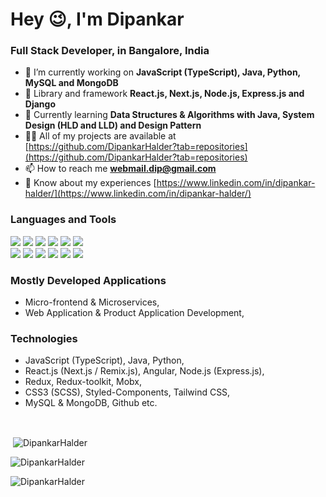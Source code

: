 <h1>Hey 😉, I'm Dipankar</h1>
<h3>Full Stack Developer, in Bangalore, India</h3>

- 🔭 I’m currently working on **JavaScript (TypeScript), Java, Python, MySQL and MongoDB**
- 🔭 Library and framework **React.js, Next.js, Node.js, Express.js and Django**
- 🌱 Currently learning **Data Structures & Algorithms with Java, System Design (HLD and LLD) and Design Pattern**
- 👨‍💻 All of my projects are available at [https://github.com/DipankarHalder?tab=repositories](https://github.com/DipankarHalder?tab=repositories)
- 📫 How to reach me **[webmail.dip@gmail.com](mailto:webmail.dip@gmail.com)**
- 📄 Know about my experiences [https://www.linkedin.com/in/dipankar-halder/](https://www.linkedin.com/in/dipankar-halder/)


<h3> Languages and Tools </h3>

![](https://img.shields.io/badge/JavaScript-informational?style=flat&logo=JAVASCRIPT&logoColor=000000&color=FFFF00)
![](https://img.shields.io/badge/TypeScript-informational?style=flat&logo=TYPESCRIPT&logoColor=white&color=007acc)
![](https://img.shields.io/badge/React-informational?style=flat&logo=REACT&logoColor=000000&color=61dafb)
![](https://img.shields.io/badge/Angular-informational?style=flat&logo=ANGULAR&logoColor=white&color=d4173b)
![](https://img.shields.io/badge/Node.js-informational?style=flat&logo=node.js&logoColor=white&color=6DA55F)
![](https://img.shields.io/badge/Express.js-informational?style=flat&logo=express&logoColor=white&color=8c8c8c)
<br>
![](https://img.shields.io/badge/Mysql-informational?style=flat&logo=mysql&logoColor=white&color=F29111)
![](https://img.shields.io/badge/MongoDB-informational?style=flat&logo=mongodb&logoColor=white&color=4DB33D)
![](https://img.shields.io/badge/Java-informational?style=flat&logo=JAVA&logoColor=white&color=f89820)
![](https://img.shields.io/badge/Python-informational?style=flat&logo=PYTHON&logoColor=white&color=0d1c4d)
![](https://img.shields.io/badge/HTML5-informational?style=flat&logo=HTML5&logoColor=white&color=e34c26)
![](https://img.shields.io/badge/CSS3-informational?style=flat&logo=CSS3&logoColor=white&color=0074d9)


<h3> Mostly Developed Applications </h3>

- Micro-frontend & Microservices,
- Web Application & Product Application Development,

<h3> Technologies </h3>

- JavaScript (TypeScript), Java, Python,
- React.js (Next.js / Remix.js), Angular, Node.js (Express.js),
- Redux, Redux-toolkit, Mobx, 
- CSS3 (SCSS), Styled-Components, Tailwind CSS, 
- MySQL & MongoDB, Github etc.

<br>
<p>&nbsp;<img align="center" src="https://github-readme-stats.vercel.app/api?username=DipankarHalder&show_icons=true&locale=en" alt="DipankarHalder" /></p>

<p><img align="center" src="https://github-readme-streak-stats.herokuapp.com/?user=DipankarHalder&" alt="DipankarHalder" /></p>

<p><img align="center" src="https://github-readme-stats.vercel.app/api/top-langs/?username=DipankarHalder&hide_border=false&include_all_commits=false&count_private=false&layout=compact" alt="DipankarHalder" /></p>

